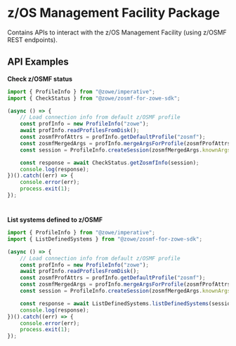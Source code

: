 # z/OS Management Facility Package

Contains APIs to interact with the z/OS Management Facility (using z/OSMF REST endpoints).

## API Examples

**Check z/OSMF status**

```typescript
import { ProfileInfo } from "@zowe/imperative";
import { CheckStatus } from "@zowe/zosmf-for-zowe-sdk";

(async () => {
    // Load connection info from default z/OSMF profile
    const profInfo = new ProfileInfo("zowe");
    await profInfo.readProfilesFromDisk();
    const zosmfProfAttrs = profInfo.getDefaultProfile("zosmf");
    const zosmfMergedArgs = profInfo.mergeArgsForProfile(zosmfProfAttrs, { getSecureVals: true });
    const session = ProfileInfo.createSession(zosmfMergedArgs.knownArgs);

    const response = await CheckStatus.getZosmfInfo(session);
    console.log(response);
})().catch((err) => {
    console.error(err);
    process.exit(1);
});
```

#
**List systems defined to z/OSMF**

```typescript
import { ProfileInfo } from "@zowe/imperative";
import { ListDefinedSystems } from "@zowe/zosmf-for-zowe-sdk";

(async () => {
    // Load connection info from default z/OSMF profile
    const profInfo = new ProfileInfo("zowe");
    await profInfo.readProfilesFromDisk();
    const zosmfProfAttrs = profInfo.getDefaultProfile("zosmf");
    const zosmfMergedArgs = profInfo.mergeArgsForProfile(zosmfProfAttrs, { getSecureVals: true });
    const session = ProfileInfo.createSession(zosmfMergedArgs.knownArgs);

    const response = await ListDefinedSystems.listDefinedSystems(session);
    console.log(response);
})().catch((err) => {
    console.error(err);
    process.exit(1);
});
```
